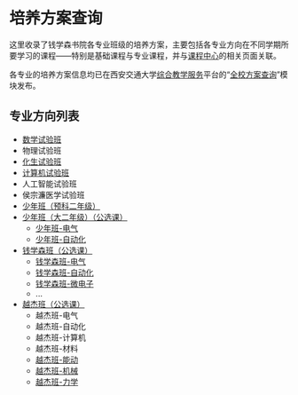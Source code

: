 # 培养方案查询
这里收录了钱学森书院各专业班级的培养方案，主要包括各专业方向在不同学期所要学习的课程——特别是基础课程与专业课程，并与[课程中心](https://qyxf.github.io/course)的相关页面关联。

各专业的培养方案信息均已在西安交通大学[综合教学服务](http://ehall.xjtu.edu.cn/)平台的“[全校方案查询](http://ehall.xjtu.edu.cn/jwapp/sys/qxfacx/*default/index.do)”模块发布。

## 专业方向列表
- [数学试验班](/program/shushi)
- 物理试验班
- [化生试验班](/program/huasheng.md)
- [计算机试验班](/program/jishi)
- 人工智能试验班
- 侯宗濂医学试验班
- [少年班（预科二年级）](/program/shaonianban-2017)
- [少年班（大二年级）（公选课）](/program/shaonianban-2015)
    + [少年班-电气](/program/qianshao-dianqi)
    + [少年班-自动化](/program/qianshao-zidonghua)
- [钱学森班（公选课）](/program/qianxuesen)
    + [钱学森班-电气](/program/qianshao-dianqi)
    + [钱学森班-自动化](/program/qianshao-zidonghua)
    + [钱学森班-微电子](/program/qianshao-weidianzi)
    + ...
- [越杰班（公选课）](/program/yuejie)
    + 越杰班-电气
    + 越杰班-自动化
    + 越杰班-计算机
    + 越杰班-材料
    + [越杰班-能动](/program/yuejie-EP)
    + [越杰班-机械](/program/yuejie-ME)
    + [越杰班-力学](/program/yuejie-EM)
